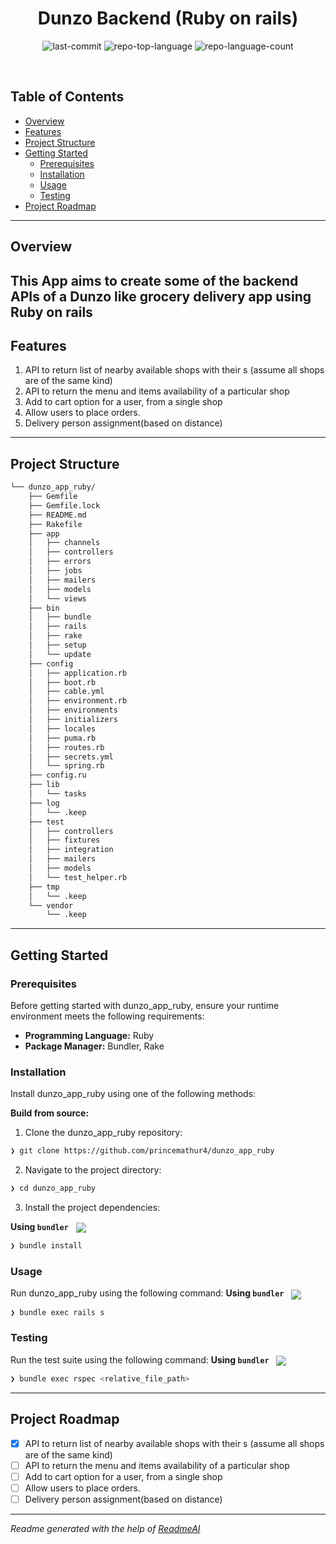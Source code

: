 <p align="center"><h1 align="center">Dunzo Backend (Ruby on rails) </h1></p>
<p align="center">
	<img src="https://img.shields.io/github/last-commit/princemathur4/dunzo_app_ruby?style=default&logo=git&logoColor=white&color=0080ff" alt="last-commit">
	<img src="https://img.shields.io/github/languages/top/princemathur4/dunzo_app_ruby?style=default&color=0080ff" alt="repo-top-language">
	<img src="https://img.shields.io/github/languages/count/princemathur4/dunzo_app_ruby?style=default&color=0080ff" alt="repo-language-count">
</p>
<p align="center"><!-- default option, no dependency badges. -->
</p>
<p align="center">
	<!-- default option, no dependency badges. -->
</p>
<br>

##  Table of Contents

- [ Overview](https://github.com/princemathur4/dunzo_app_ruby/blob/main/README.md#overview)
- [ Features](https://github.com/princemathur4/dunzo_app_ruby/blob/main/README.md#features)
- [ Project Structure](https://github.com/princemathur4/dunzo_app_ruby/blob/main/README.md#project-structure)
- [ Getting Started](https://github.com/princemathur4/dunzo_app_ruby/blob/main/README.md#getting-started)
  - [ Prerequisites](https://github.com/princemathur4/dunzo_app_ruby/blob/main/README.md#prerequisites)
  - [ Installation](https://github.com/princemathur4/dunzo_app_ruby/blob/main/README.md#installation)
  - [ Usage](https://github.com/princemathur4/dunzo_app_ruby/blob/main/README.md#usage)
  - [ Testing](https://github.com/princemathur4/dunzo_app_ruby/blob/main/README.md#testing)
- [ Project Roadmap](https://github.com/princemathur4/dunzo_app_ruby/blob/main/README.md#project-roadmap)

---

##  Overview

This App aims to create some of the backend APIs of a Dunzo like grocery delivery app using Ruby on rails  
---

##  Features
1. API to return list of nearby available shops with their s (assume all shops are of the
same kind)
2. API to return the menu and items availability of a particular shop
3. Add to cart option for a user, from a single shop
4. Allow users to place orders.
5. Delivery person assignment(based on distance)
---

##  Project Structure

```sh
└── dunzo_app_ruby/
    ├── Gemfile
    ├── Gemfile.lock
    ├── README.md
    ├── Rakefile
    ├── app
    │   ├── channels
    │   ├── controllers
    │   ├── errors
    │   ├── jobs
    │   ├── mailers
    │   ├── models
    │   └── views
    ├── bin
    │   ├── bundle
    │   ├── rails
    │   ├── rake
    │   ├── setup
    │   └── update
    ├── config
    │   ├── application.rb
    │   ├── boot.rb
    │   ├── cable.yml
    │   ├── environment.rb
    │   ├── environments
    │   ├── initializers
    │   ├── locales
    │   ├── puma.rb
    │   ├── routes.rb
    │   ├── secrets.yml
    │   └── spring.rb
    ├── config.ru
    ├── lib
    │   └── tasks
    ├── log
    │   └── .keep
    ├── test
    │   ├── controllers
    │   ├── fixtures
    │   ├── integration
    │   ├── mailers
    │   ├── models
    │   └── test_helper.rb
    ├── tmp
    │   └── .keep
    └── vendor
        └── .keep
```

---
##  Getting Started

###  Prerequisites

Before getting started with dunzo_app_ruby, ensure your runtime environment meets the following requirements:

- **Programming Language:** Ruby
- **Package Manager:** Bundler, Rake


###  Installation

Install dunzo_app_ruby using one of the following methods:

**Build from source:**

1. Clone the dunzo_app_ruby repository:
```sh
❯ git clone https://github.com/princemathur4/dunzo_app_ruby
```

2. Navigate to the project directory:
```sh
❯ cd dunzo_app_ruby
```

3. Install the project dependencies:


**Using `bundler`** &nbsp; [<img align="center" src="https://img.shields.io/badge/Ruby-CC342D.svg?style={badge_style}&logo=ruby&logoColor=white" />](https://www.ruby-lang.org/)

```sh
❯ bundle install
```

###  Usage
Run dunzo_app_ruby using the following command:
**Using `bundler`** &nbsp; [<img align="center" src="https://img.shields.io/badge/Ruby-CC342D.svg?style={badge_style}&logo=ruby&logoColor=white" />](https://www.ruby-lang.org/)

```sh
❯ bundle exec rails s
```



###  Testing
Run the test suite using the following command:
**Using `bundler`** &nbsp; [<img align="center" src="https://img.shields.io/badge/Ruby-CC342D.svg?style={badge_style}&logo=ruby&logoColor=white" />](https://www.ruby-lang.org/)

```sh
❯ bundle exec rspec <relative_file_path>
```


---
##  Project Roadmap
- [x] API to return list of nearby available shops with their s (assume all shops are of the same kind)
- [ ] API to return the menu and items availability of a particular shop
- [ ] Add to cart option for a user, from a single shop
- [ ] Allow users to place orders.
- [ ] Delivery person assignment(based on distance)

---

_Readme generated with the help of [ReadmeAI](https://readme-ai.streamlit.app/)_
